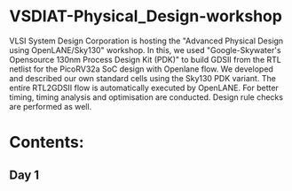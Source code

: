 # VSDIAT-Physical_Design-workshop

VLSI System Design Corporation is hosting the "Advanced Physical Design using OpenLANE/Sky130" workshop. In this, we used "Google-Skywater's Opensource 130nm Process Design Kit (PDK)" to build GDSII from the RTL netlist for the PicoRV32a SoC design with Openlane flow. We developed and described our own standard cells using the Sky130 PDK variant. The entire RTL2GDSII flow is automatically executed by OpenLANE. For better timing, timing analysis and optimisation are conducted. Design rule checks are performed as well.
# Contents:
## Day 1
